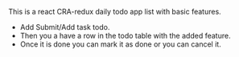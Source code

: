 This is a react CRA-redux daily todo app list with basic features.

- Add Submit/Add task todo.
- Then you a have a row in the todo table with the added feature.
- Once it is done you can mark it as done or you can cancel it.
